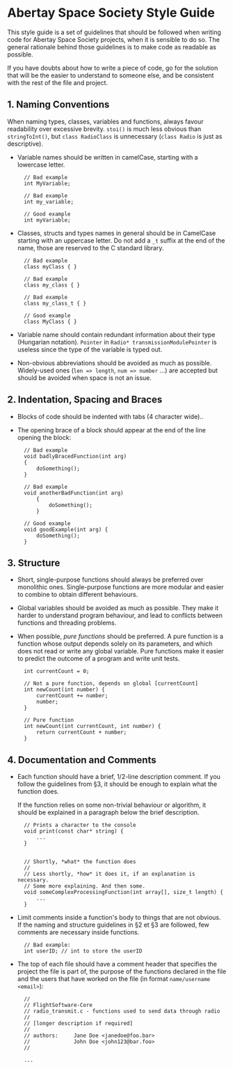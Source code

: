 # Abertay Space Society Style Guide


This style guide is a set of guidelines that should be followed when writing
code for Abertay Space Society projects, when it is sensible to do so. The
general rationale behind those guidelines is to make code as readable as
possible.

If you have doubts about how to write a piece of code, go for the solution that
will be the easier to understand to someone else, and be consistent with the
rest of the file and project.

## 1. Naming Conventions

When naming types, classes, variables and functions, always favour readability
over excessive brevity. `stoi()` is much less obvious than `stringToInt()`,
but `class RadioClass` is unnecessary (`class Radio` is just as descriptive).

* Variable names should be written in camelCase, starting with a lowercase
  letter.
  	
		// Bad example
		int MyVariable;
		
		// Bad example
		int my_variable;
		
		// Good example
		int myVariable;

* Classes, structs and types names in general should be in CamelCase starting
  with an uppercase letter. Do not add a `_t` suffix at the end of the name,
  those are reserved to the C standard library.
  
		// Bad example
		class myClass { }

		// Bad example
		class my_class { }
		
		// Bad example
		class my_class_t { }

		// Good example
		class MyClass { }

* Variable name should contain redundant information about their type (Hungarian
  notation). `Pointer` in `Radio* transmissionModulePointer` is useless since
  the type of the variable is typed out.

* Non-obvious abbreviations should be avoided as much as possible. Widely-used
  ones (`len => length`, `num => number` ...) are accepted but should be avoided
  when space is not an issue.


## 2. Indentation, Spacing and Braces

* Blocks of code should be indented with tabs (4 character wide)..

* The opening brace of a block should appear at the end of the line opening the
  block:
  
		// Bad example
		void badlyBracedFunction(int arg)
		{
			doSomething();
		}
	   
		// Bad example
		void anotherBadFunction(int arg)
			{
				doSomething();
			}
		
		// Good example
		void goodExample(int arg) {
			doSomething();
		}


## 3. Structure

* Short, single-purpose functions should always be preferred over monolithic
  ones. Single-purpose functions are more modular and easier to combine to
  obtain different behaviours.

* Global variables should be avoided as much as possible. They make it harder
  to understand program behaviour, and lead to conflicts between functions and
  threading problems.

* When possible, *pure functions* should be preferred. A pure function is a
  function whose output depends solely on its parameters, and which does not
  read or write any global variable. Pure functions make it easier to predict
  the outcome of a program and write unit tests.
  
  		
		int currentCount = 0;
		
		// Not a pure function, depends on global [currentCount]
		int newCount(int number) {
			currentCount += number;
			number;
		}
		
		// Pure function
		int newCount(int currentCount, int number) {
			return currentCount + number;
		}

## 4. Documentation and Comments

* Each function should have a brief, 1/2-line description comment. If you
  follow the guidelines from §3, it should be enough to explain what the
  function does.
  
  If the function relies on some non-trivial behaviour or algorithm, it should
  be explained in a paragraph below the brief description.
  
  		
		// Prints a character to the console
		void print(const char* string) {
			...
		}
		
		
		// Shortly, *what* the function does
		//
		// Less shortly, *how* it does it, if an explanation is necessary.
		// Some more explaining. And then some.
		void someComplexProcessingFunction(int array[], size_t length) {
			...
		}

* Limit comments inside a function's body to things that are not obvious. If
  the naming and structure guidelines in §2 et §3 are followed, few comments
  are necessary inside functions.
  
  		
		// Bad example:
		int userID; // int to store the userID

* The top of each file should have a comment header that specifies the project
  the file is part of, the purpose of the functions declared in the file and
  the users that have worked on the file (in format `name/username <email>`):
  
  		//
  		// FlightSoftware-Core
		// radio_transmit.c - functions used to send data through radio
		//
		// [longer description if required]
		//
		// authors:		Jane Doe <janedoe@foo.bar>
		//				John Doe <john123@bar.foo>
		//
		
		...

